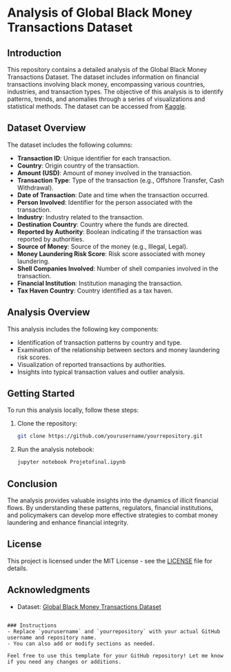 # Analysis of Global Black Money Transactions Dataset

## Introduction
This repository contains a detailed analysis of the Global Black Money Transactions Dataset. The dataset includes information on financial transactions involving black money, encompassing various countries, industries, and transaction types. The objective of this analysis is to identify patterns, trends, and anomalies through a series of visualizations and statistical methods. The dataset can be accessed from [Kaggle](https://www.kaggle.com/datasets/waqi786/global-black-money-transactions-dataset).

## Dataset Overview
The dataset includes the following columns:

- **Transaction ID**: Unique identifier for each transaction.
- **Country**: Origin country of the transaction.
- **Amount (USD)**: Amount of money involved in the transaction.
- **Transaction Type**: Type of the transaction (e.g., Offshore Transfer, Cash Withdrawal).
- **Date of Transaction**: Date and time when the transaction occurred.
- **Person Involved**: Identifier for the person associated with the transaction.
- **Industry**: Industry related to the transaction.
- **Destination Country**: Country where the funds are directed.
- **Reported by Authority**: Boolean indicating if the transaction was reported by authorities.
- **Source of Money**: Source of the money (e.g., Illegal, Legal).
- **Money Laundering Risk Score**: Risk score associated with money laundering.
- **Shell Companies Involved**: Number of shell companies involved in the transaction.
- **Financial Institution**: Institution managing the transaction.
- **Tax Haven Country**: Country identified as a tax haven.

## Analysis Overview
This analysis includes the following key components:

- Identification of transaction patterns by country and type.
- Examination of the relationship between sectors and money laundering risk scores.
- Visualization of reported transactions by authorities.
- Insights into typical transaction values and outlier analysis.

## Getting Started
To run this analysis locally, follow these steps:

1. Clone the repository:
   ```bash
   git clone https://github.com/yourusername/yourrepository.git
   ```
2. Run the analysis notebook:
   ```bash
   jupyter notebook Projetofinal.ipynb
   ```

## Conclusion
The analysis provides valuable insights into the dynamics of illicit financial flows. By understanding these patterns, regulators, financial institutions, and policymakers can develop more effective strategies to combat money laundering and enhance financial integrity.

## License
This project is licensed under the MIT License - see the [LICENSE](LICENSE) file for details.

## Acknowledgments
- Dataset: [Global Black Money Transactions Dataset](https://www.kaggle.com/datasets/waqi786/global-black-money-transactions-dataset)
```

### Instructions
- Replace `yourusername` and `yourrepository` with your actual GitHub username and repository name.
- You can also add or modify sections as needed.

Feel free to use this template for your GitHub repository! Let me know if you need any changes or additions.
